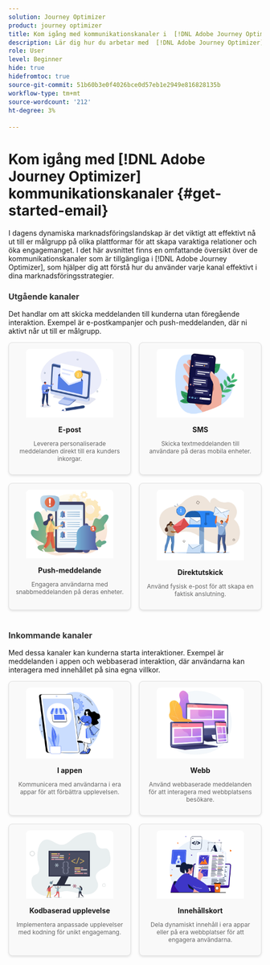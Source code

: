 ```yaml
---
solution: Journey Optimizer
product: journey optimizer
title: Kom igång med kommunikationskanaler i  [!DNL Adobe Journey Optimizer]
description: Lär dig hur du arbetar med  [!DNL Adobe Journey Optimizer] kommunikationskanaler.
role: User
level: Beginner
hide: true
hidefromtoc: true
source-git-commit: 51b60b3e0f4026bce0d57eb1e2949e816828135b
workflow-type: tm+mt
source-wordcount: '212'
ht-degree: 3%

---
```


# Kom igång med [!DNL Adobe Journey Optimizer] kommunikationskanaler {#get-started-email}

I dagens dynamiska marknadsföringslandskap är det viktigt att effektivt nå ut till er målgrupp på olika plattformar för att skapa varaktiga relationer och öka engagemanget. I det här avsnittet finns en omfattande översikt över de kommunikationskanaler som är tillgängliga i [!DNL Adobe Journey Optimizer], som hjälper dig att förstå hur du använder varje kanal effektivt i dina marknadsföringsstrategier.

<!-- Outbound Channels Section -->
<div style="margin-bottom: 40px;">
    <h3 style="margin-bottom: 16px; color: #333;">Utgående kanaler</h3>
    <p>Det handlar om att skicka meddelanden till kunderna utan föregående interaktion. Exempel är e-postkampanjer och push-meddelanden, där ni aktivt når ut till er målgrupp.
</p>
    <div style="display: grid; grid-template-columns: repeat(auto-fit, minmax(160px, 1fr)); gap: 16px;">
        <!-- Card 1: Email -->
        <div style="border: 1px solid #e0e0e0; border-radius: 8px; padding: 12px; text-align: center; background-color: #f9f9f9; box-shadow: 0 2px 4px rgba(0,0,0,0.1);">
            <a href="../email/get-started-email.md"><img src="assets/do-not-localize/email.png" alt="E-post" style="width: 80%; border-radius: 8px 8px 0 0;"></a>
            <h4 style="margin: 12px 0 8px;">E-post</h4>
            <p style="font-size: 12px; color: #666;">Leverera personaliserade meddelanden direkt till era kunders inkorgar.</p>
        </div>
        <!-- Card 2: SMS -->
        <div style="border: 1px solid #e0e0e0; border-radius: 8px; padding: 12px; text-align: center; background-color: #f9f9f9; box-shadow: 0 2px 4px rgba(0,0,0,0.1);">
            <a href="../sms/get-started-sms.md"><img src="assets/do-not-localize/sms.png" alt="SMS" style="width: 80%; border-radius: 8px 8px 0 0;"></a>
            <h4 style="margin: 12px 0 8px;">SMS</h4>
            <p style="font-size: 12px; color: #666;">Skicka textmeddelanden till användare på deras mobila enheter.</p>
        </div>
        <!-- Card 3: Push Notification -->
        <div style="border: 1px solid #e0e0e0; border-radius: 8px; padding: 12px; text-align: center; background-color: #f9f9f9; box-shadow: 0 2px 4px rgba(0,0,0,0.1);">
            <a href="../push/get-started-push.md"><img src="assets/do-not-localize/push.png" alt="Push-meddelande" style="width: 80%; border-radius: 8px 8px 0 0;"></a>
            <h4 style="margin: 12px 0 8px;">Push-meddelande</h4>
            <p style="font-size: 12px; color: #666;">Engagera användarna med snabbmeddelanden på deras enheter.</p>
        </div>
        <!-- Card 4: Direct Mail -->
        <div style="border: 1px solid #e0e0e0; border-radius: 8px; padding: 12px; text-align: center; background-color: #f9f9f9; box-shadow: 0 2px 4px rgba(0,0,0,0.1);">
            <a href="../direct-mail/get-started-direct-mail.md"><img src="assets/do-not-localize/direct-mail.jpg" alt="Direktutskick" style="width: 80%; border-radius: 8px 8px 0 0;"></a>
            <h4 style="margin: 12px 0 8px;">Direktutskick</h4>
            <p style="font-size: 12px; color: #666;">Använd fysisk e-post för att skapa en faktisk anslutning.</p>
        </div>
    </div>
</div>

<!-- Inbound Channels Section -->
<div>
    <h3 style="margin-bottom: 16px; color: #333;">Inkommande kanaler</h3>
    <p>Med dessa kanaler kan kunderna starta interaktioner. Exempel är meddelanden i appen och webbaserad interaktion, där användarna kan interagera med innehållet på sina egna villkor.</p>
    <div style="display: grid; grid-template-columns: repeat(auto-fit, minmax(160px, 1fr)); gap: 16px;">
        <!-- Card 1: In-app -->
        <div style="border: 1px solid #e0e0e0; border-radius: 8px; padding: 12px; text-align: center; background-color: #f9f9f9; box-shadow: 0 2px 4px rgba(0,0,0,0.1);">
            <a href="../in-app/get-started-in-app.md"><img src="assets/do-not-localize/inapp.jpg" alt="I appen" style="width: 80%; border-radius: 8px 8px 0 0;"></a>
            <h4 style="margin: 12px 0 8px;">I appen</h4>
            <p style="font-size: 12px; color: #666;">Kommunicera med användarna i era appar för att förbättra upplevelsen.</p>
        </div>
        <!-- Card 2: Web -->
        <div style="border: 1px solid #e0e0e0; border-radius: 8px; padding: 12px; text-align: center; background-color: #f9f9f9; box-shadow: 0 2px 4px rgba(0,0,0,0.1);">
            <a href="../web/get-started-web.md"><img src="assets/do-not-localize/web.jpg" alt="Webb" style="width: 80%; border-radius: 8px 8px 0 0;"></a>
            <h4 style="margin: 12px 0 8px;">Webb</h4>
            <p style="font-size: 12px; color: #666;">Använd webbaserade meddelanden för att interagera med webbplatsens besökare.</p>
        </div>
        <!-- Card 3: Code-based Experience -->
        <div style="border: 1px solid #e0e0e0; border-radius: 8px; padding: 12px; text-align: center; background-color: #f9f9f9; box-shadow: 0 2px 4px rgba(0,0,0,0.1);">
            <a href="../code-based/get-started-code-based.md"><img src="assets/do-not-localize/code.png" alt="Kodbaserad upplevelse" style="width: 80%; border-radius: 8px 8px 0 0;"></a>
            <h4 style="margin: 12px 0 8px;">Kodbaserad upplevelse</h4>
            <p style="font-size: 12px; color: #666;">Implementera anpassade upplevelser med kodning för unikt engagemang.</p>
        </div>
        <!-- Card 4: Content Cards -->
        <div style="border: 1px solid #e0e0e0; border-radius: 8px; padding: 12px; text-align: center; background-color: #f9f9f9; box-shadow: 0 2px 4px rgba(0,0,0,0.1);">
            <a href="../content-card/get-started-content-card.md"><img src="assets/do-not-localize/cards.png" alt="Innehållskort" style="width: 80%; border-radius: 8px 8px 0 0;"></a>
            <h4 style="margin: 12px 0 8px;">Innehållskort</h4>
            <p style="font-size: 12px; color: #666;">Dela dynamiskt innehåll i era appar eller på era webbplatser för att engagera användarna.</p>
        </div>
    </div>
</div>